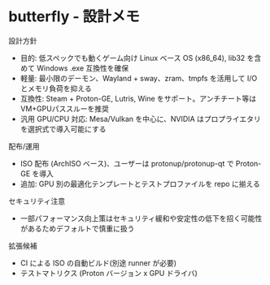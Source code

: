 # butterfly - 設計メモ

設計方針
- 目的: 低スペックでも動くゲーム向け Linux ベース OS (x86_64), lib32 を含めて Windows .exe 互換性を確保
- 軽量: 最小限のデーモン、Wayland + sway、zram、tmpfs を活用して I/O とメモリ負荷を抑える
- 互換性: Steam + Proton-GE, Lutris, Wine をサポート。アンチチート等は VM+GPUパススルーを推奨
- 汎用 GPU/CPU 対応: Mesa/Vulkan を中心に、NVIDIA はプロプライエタリを選択式で導入可能にする

配布/運用
- ISO 配布 (ArchISO ベース)、ユーザーは protonup/protonup-qt で Proton-GE を導入
- 追加: GPU 別の最適化テンプレートとテストプロファイルを repo に揃える

セキュリティ注意
- 一部パフォーマンス向上策はセキュリティ緩和や安定性の低下を招く可能性があるためデフォルトで慎重に扱う

拡張候補
- CI による ISO の自動ビルド(別途 runner が必要)
- テストマトリクス (Proton バージョン x GPU ドライバ)
